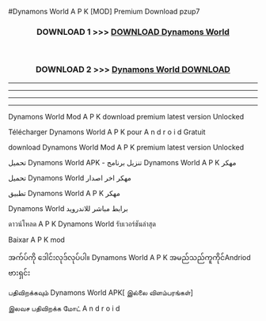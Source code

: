 #Dynamons World  A P K [MOD] Premium Download pzup7



<div align="center">

<h3>DOWNLOAD 1 >>> <a href="https://teeasianyam.web.app?sq=Dynamons World ">DOWNLOAD Dynamons World  </a></h3><br>

<h3>DOWNLOAD 2 >>> <a href="https://teeasianyam.web.app?sq=Dynamons World  ">Dynamons World   DOWNLOAD </a></h3>

</div>


----------------------------------------------------------

----------------------------------------------------------

----------------------------------------------------------

----------------------------------------------------------


Dynamons World   Mod A P K download premium latest version Unlocked

Télécharger Dynamons World   A P K pour A n d r o i d Gratuit

download Dynamons World   Mod A P K premium latest version Unlocked

تحميل Dynamons World   APK - تنزيل برنامج Dynamons World   A P K مهكر

تحميل Dynamons World   مهكر اخر اصدار

تطبيق Dynamons World   A P K مهكر

Dynamons World   برابط مباشر للاندرويد

ดาวน์โหลด A P K Dynamons World   รับเวอร์ชันล่าสุด

Baixar A P K mod

အက်ပ်ကို ဒေါင်းလုဒ်လုပ်ပါ။ Dynamons World   A P K အမည်သည်ကူကိုင်Andriod ဗားရှင်း

பதிவிறக்கவும் Dynamons World   APK[ இல்லை விளம்பரங்கள்] 
 
இலவச பதிவிறக்க மோட் A n d r o i d



